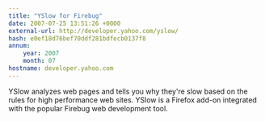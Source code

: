 ```yaml
---
title: "YSlow for Firebug"
date: 2007-07-25 13:51:26 +0000
external-url: http://developer.yahoo.com/yslow/
hash: e0ef18d76bef70ddf281bdfecb0137f8
annum:
    year: 2007
    month: 07
hostname: developer.yahoo.com
---
```


YSlow analyzes web pages and tells you why they're slow based on the rules for high performance web sites. YSlow is a Firefox add-on integrated with the popular Firebug web development tool.
